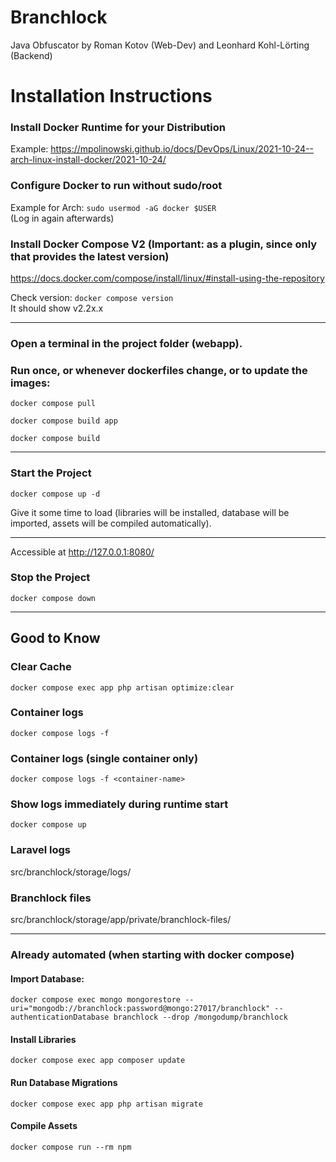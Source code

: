 # Branchlock

Java Obfuscator by Roman Kotov (Web-Dev) and Leonhard Kohl-Lörting (Backend)

# Installation Instructions

### Install Docker Runtime for your Distribution

Example: https://mpolinowski.github.io/docs/DevOps/Linux/2021-10-24--arch-linux-install-docker/2021-10-24/

### Configure Docker to run without sudo/root

Example for Arch: `sudo usermod -aG docker $USER`  
(Log in again afterwards)

### Install Docker Compose V2 (Important: as a plugin, since only that provides the latest version)

https://docs.docker.com/compose/install/linux/#install-using-the-repository

Check version: `docker compose version`  
It should show v2.2x.x

-----------

### Open a terminal in the project folder (webapp).

### Run once, or whenever dockerfiles change, or to update the images:

`docker compose pull`

`docker compose build app`

`docker compose build`

-------

### Start the Project

`docker compose up -d`

Give it some time to load (libraries will be installed, database will be imported, assets will be compiled automatically).

------------------

Accessible at http://127.0.0.1:8080/

### Stop the Project

`docker compose down`

-------

## Good to Know

### Clear Cache

`docker compose exec app php artisan optimize:clear`

### Container logs

`docker compose logs -f`

### Container logs (single container only)

`docker compose logs -f <container-name>`

### Show logs immediately during runtime start

`docker compose up`

### Laravel logs

src/branchlock/storage/logs/

### Branchlock files

src/branchlock/storage/app/private/branchlock-files/

-------

### Already automated (when starting with docker compose)

#### Import Database:

`docker compose exec mongo mongorestore --uri="mongodb://branchlock:password@mongo:27017/branchlock" --authenticationDatabase branchlock --drop /mongodump/branchlock`

#### Install Libraries

`docker compose exec app composer update`

#### Run Database Migrations

`docker compose exec app php artisan migrate`

#### Compile Assets

`docker compose run --rm npm`
